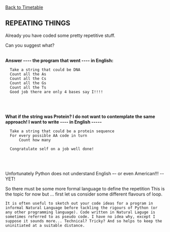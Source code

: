 <a href="https://github.com/joanamarques/python_course"> Back to Timetable</a>

## REPEATING THINGS

Already you have coded some pretty repetitive stuff.

Can you suggest what?
<br>
<br>

**Answer ---- the program that went ---- in English:**
```
  Take a string that could be DNA
  Count all the As
  Count all the Cs
  Count all the Gs
  Count all the Ts
  Good job there are only 4 bases say I!!!!
```
<br>
<br>

**What if the string was Protein? I do not want to contemplate the same approach! I want to write ---- in English -----**
```
  Take a string that could be a protein sequence
  For every possible AA code in turn
      Count how many

  Congratulate self on a job well done!
```
<br>
<br>

Unfortunately Python does not understand English –- or even American!!! -- YET!

So there must be some more formal language to define the repetition
This is the topic for now but … first let us consider some different flavours of loop.

```
It is often useful to sketch out your code ideas for a program in informal Natural Language before tackling the rigours of Python (or any other programming language). Code written in Natural Laguge is sometimes referred to as pseudo code. I have no idea why, except I suppose it sounds more... Technical? Tricky? And so helps to keep the uninitiated at a suitable distance.
```
